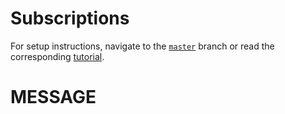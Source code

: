 # Subscriptions

For setup instructions, navigate to the [`master`](https://github.com/nikolasburk/subscriptions) branch or read the corresponding [tutorial](https://www.prisma.io/tutorials/build-a-realtime-graphql-server-with-subscriptions-ct11/).
# MESSAGE
